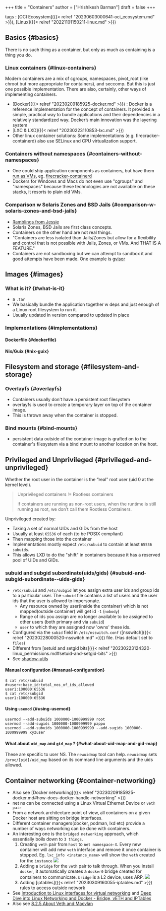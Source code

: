 +++
title = "Containers"
author = ["Hrishikesh Barman"]
draft = false
+++

tags
: [OCI Ecosystem]({{< relref "20230603000641-oci_ecosystem.md" >}}), [Linux]({{< relref "20221101150211-linux.md" >}})


## Basics {#basics}

There is no such thing as a container, but only as much as containing is a thing you do.


### Linux containers {#linux-containers}

Modern containers are a mix of cgroups, namespaces, pivot_root (like chroot but more appropriate for containers), and seccomp. But this is just one possible implementation. There are also, certainly, other ways of implementing containers.

-   [Docker]({{< relref "20230209185925-docker.md" >}}) : Docker is a reference implementation for the concept of containers. It provided a simple, practical way to bundle applications and their dependencies in a relatively standardized way. Docker’s main innovation was the layering system
-   [LXC &amp; LXD]({{< relref "20230223110853-lxc.md" >}})
-   Other linux container solutions: Some implementations (e.g. firecracker-containerd) also use SELinux and CPU virtualization support.


### Containers without namespaces {#containers-without-namespaces}

-   One could ship application components as containers, but have them [run as VMs](https://fly.io/blog/sandboxing-and-workload-isolation/), eg. [firecracker-containerd](https://github.com/firecracker-microvm/firecracker-containerd)
-   Dockers for Windows and Macs do not even use "cgroups" and "namespaces" because these technologies are not available on these stacks, it resorts to plain old VMs.


### Comparison w Solaris Zones and BSD Jails {#comparison-w-solaris-zones-and-bsd-jails}

-   [Ramblings from Jessie](https://blog.jessfraz.com/post/containers-zones-jails-vms/)
-   Solaris Zones, BSD Jails are first class concepts.
-   Containers on the other hand are not real things.
-   "Containers are less isolated than Jails/Zones but allow for a flexibility and control that is not possible with Jails, Zones, or VMs. And THAT IS A FEATURE."
-   Containers are not sandboxing but we can attempt to sandbox it and good attempts have been made. One example is [gvisor](https://github.com/google/gvisor)


## Images {#images}


### What is it? {#what-is-it}

-   a `.tar`
-   We basically bundle the application together w deps and just enough of a Linux root filesystem to run it.
-   Usually updated in version compared to updated in place


### Implementations {#implementations}


#### Dockerfile {#dockerfile}


#### Nix/Guix {#nix-guix}


## Filesystem and storage {#filesystem-and-storage}


### Overlayfs {#overlayfs}

-   Containers usually don't have a persistent root filesystem
-   overlayfs is used to create a temporary layer on top of the container image.
-   This is thrown away when the container is stopped.


### Bind mounts {#bind-mounts}

-   persistent data outside of the container image is grafted on to the container's filesystem via a bind mount to another location on the host.


## Privileged and Unprivileged {#privileged-and-unprivileged}

Whether the root user in the container is the “real” root user (uid 0 at the kernel level).

<div class="warning small-text">

> Unprivileged containers != Rootless containers
>
> If containers are running as non-root users, when the runtime is still running as root, we don’t call them Rootless Containers.
</div>

Unprivileged created by:

-   Taking a set of normal UIDs and GIDs from the host
-   Usually at least `65536` of each (to be POSIX compliant)
-   Then mapping those into the container
-   Implementations mostly expect `/etc/subuid` to contain at least `65536 subuids`.
-   This allows LXD to do the "shift" in containers because it has a reserved pool of UIDs and GIDs.


### subuid and subgid subordinate(uids/gids) {#subuid-and-subgid-subordinate--uids-gids}

-   `/etc/subuid` and `/etc/subgid` let you assign extra user ids and group ids to a particular user. The `subuid` file contains a list of users and the user ids that the user is allowed to impersonate.
    -   Any resource owned by user(inside the container) which is not mapped(outside container) will get id `-1` (`nobody`)
    -   Range of ids you assign are no longer available to be assigned to other users (both primary and via `subuid`)
    -   `user` to which they are assigned now 'owns' these ids.
-   Configured via the `subid` field in `/etc/nsswitch.conf` ([nsswitch]({{< relref "20230228000520-nsswitch.md" >}})) file. (Has default set to `files`)
-   Different from [setuid and setgid bits]({{< relref "20230223124320-linux_permissions.md#setuid-and-setgid-bits" >}})
-   See [shadow-utils](https://www.mankier.com/package/shadow-utils)


#### Manual configuration {#manual-configuration}

```shell
$ cat /etc/subuid
#<user>:base_id:total_nos_of_ids_allowed
user1:100000:65536
$ cat /etc/subgid
user1:100000:65536
```


#### Using `usemod` {#using-usemod}

```shell
usermod --add-subuids 1000000-1000999999 root
usermod --add-sugids 1000000-1000999999 pappu
usermod --add-subuids 1000000-1000999999 --add-sugids 1000000-1000999999 xyzuser
```


#### What about `uid_map` and `gid_map` ? {#what-about-uid-map-and-gid-map}

These are specific to user NS. The `newuidmap` tool can help. `newuidmap` sets `/proc/[pid]/uid_map` based on its command line arguments and the uids allowed.


## Container networking {#container-networking}

-   Also see [Docker networking]({{< relref "20230209185925-docker.md#how-does-docker-handle-networking" >}})
-   net ns can be connected using a Linux Virtual Ethernet Device or `veth pair`
-   From a network architecture point of view, all containers on a given Docker host are sitting on bridge interfaces.
-   Different container managers(docker, podman, lxd etc) provide a number of ways networking can be done with containers.
-   An interesting one is the `bridged networking` approach, which essentially boils down to `3 things`.
    1.  Creating `veth` pair from `host` to `net namespace-X`. Every new container will add new `veth` interface and remove it once container is stopped. Eg. `lxc info <instance_name>` will show the `veth` created for the `instance`
        ![](/ox-hugo/20230218104617-containers-1335318030.png)
    2.  Adding a `bridge` for the `veth` pair to talk through. When you install `docker`, it automatically creates a `docker0` bridge created for containers to communicate. `bridge` is a L2 device, uses ARP.
        ![](/ox-hugo/20230218104617-containers-1762862787.png)
    3.  Adding [iptables]({{< relref "20230309160055-iptables.md" >}}) rules to access outside network
-   See [Introduction to Linux interfaces for virtual networking](https://developers.redhat.com/blog/2018/10/22/introduction-to-linux-interfaces-for-virtual-networking#veth)  and [Deep Dive into Linux Networking and Docker - Bridge, vETH and IPTables](https://aly.arriqaaq.com/linux-networking-bridge-iptables-and-docker/)
-   Also see [8.2.5 About Veth and Macvlan](https://web.archive.org/web/20221127151519/https://docs.oracle.com/cd/E37670_01/E37355/html/ol_mcvnbr_lxc.html)
